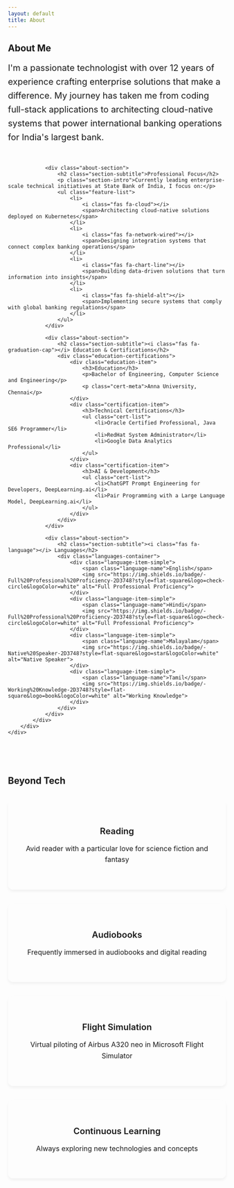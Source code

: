 ```yaml
---
layout: default
title: About
---
```


<section class="section">
    <div class="container">
        <h1 class="section-title">About Me</h1>
        <div class="about-grid">
            <div class="about-main">
                <div class="about-intro">
                    <p class="lead-text">I'm a passionate technologist with over 12 years of experience crafting enterprise solutions that make a difference. My journey has taken me from coding full-stack applications to architecting cloud-native systems that power international banking operations for India's largest bank.</p>
                </div>
                
                <div class="about-section">
                    <h2 class="section-subtitle">Professional Focus</h2>
                    <p class="section-intro">Currently leading enterprise-scale technical initiatives at State Bank of India, I focus on:</p>
                    <ul class="feature-list">
                        <li>
                            <i class="fas fa-cloud"></i>
                            <span>Architecting cloud-native solutions deployed on Kubernetes</span>
                        </li>
                        <li>
                            <i class="fas fa-network-wired"></i>
                            <span>Designing integration systems that connect complex banking operations</span>
                        </li>
                        <li>
                            <i class="fas fa-chart-line"></i>
                            <span>Building data-driven solutions that turn information into insights</span>
                        </li>
                        <li>
                            <i class="fas fa-shield-alt"></i>
                            <span>Implementing secure systems that comply with global banking regulations</span>
                        </li>
                    </ul>
                </div>

                <div class="about-section">
                    <h2 class="section-subtitle"><i class="fas fa-graduation-cap"></i> Education & Certifications</h2>
                    <div class="education-certifications">
                        <div class="education-item">
                            <h3>Education</h3>
                            <p>Bachelor of Engineering, Computer Science and Engineering</p>
                            <p class="cert-meta">Anna University, Chennai</p>
                        </div>
                        <div class="certification-item">
                            <h3>Technical Certifications</h3>
                            <ul class="cert-list">
                                <li>Oracle Certified Professional, Java SE6 Programmer</li>
                                <li>RedHat System Administrator</li>
                                <li>Google Data Analytics Professional</li>
                            </ul>
                        </div>
                        <div class="certification-item">
                            <h3>AI & Development</h3>
                            <ul class="cert-list">
                                <li>ChatGPT Prompt Engineering for Developers, DeepLearning.ai</li>
                                <li>Pair Programming with a Large Language Model, DeepLearning.ai</li>
                            </ul>
                        </div>
                    </div>
                </div>

                <div class="about-section">
                    <h2 class="section-subtitle"><i class="fas fa-language"></i> Languages</h2>
                    <div class="languages-container">
                        <div class="language-item-simple">
                            <span class="language-name">English</span>
                            <img src="https://img.shields.io/badge/-Full%20Professional%20Proficiency-2D3748?style=flat-square&logo=check-circle&logoColor=white" alt="Full Professional Proficiency">
                        </div>
                        <div class="language-item-simple">
                            <span class="language-name">Hindi</span>
                            <img src="https://img.shields.io/badge/-Full%20Professional%20Proficiency-2D3748?style=flat-square&logo=check-circle&logoColor=white" alt="Full Professional Proficiency">
                        </div>
                        <div class="language-item-simple">
                            <span class="language-name">Malayalam</span>
                            <img src="https://img.shields.io/badge/-Native%20Speaker-2D3748?style=flat-square&logo=star&logoColor=white" alt="Native Speaker">
                        </div>
                        <div class="language-item-simple">
                            <span class="language-name">Tamil</span>
                            <img src="https://img.shields.io/badge/-Working%20Knowledge-2D3748?style=flat-square&logo=book&logoColor=white" alt="Working Knowledge">
                        </div>
                    </div>
                </div>
            </div>
        </div>
    </div>
</section>

<section class="section interests-section">
    <div class="container">
        <h2 class="section-title">Beyond Tech</h2>
        <div class="interests-grid">
            <div class="interest-item">
                <i class="fas fa-book"></i>
                <h3>Reading</h3>
                <p>Avid reader with a particular love for science fiction and fantasy</p>
            </div>
            <div class="interest-item">
                <i class="fas fa-headphones"></i>
                <h3>Audiobooks</h3>
                <p>Frequently immersed in audiobooks and digital reading</p>
            </div>
            <div class="interest-item">
                <i class="fas fa-plane"></i>
                <h3>Flight Simulation</h3>
                <p>Virtual piloting of Airbus A320 neo in Microsoft Flight Simulator</p>
            </div>
            <div class="interest-item">
                <i class="fas fa-brain"></i>
                <h3>Continuous Learning</h3>
                <p>Always exploring new technologies and concepts</p>
            </div>
        </div>
    </div>
</section>

<style>
.about-grid {
    display: grid;
    gap: 2rem;
}

.about-main {
    max-width: 1000px;
    margin: 0 auto;
}

.about-intro {
    margin-bottom: 3rem;
}

.lead-text {
    font-size: 1.25rem;
    line-height: 1.6;
    color: var(--text-color);
    max-width: 800px;
    margin: 0 auto;
}

.about-section {
    margin-bottom: 3rem;
    padding: 2rem;
    background: var(--card-bg);
    border-radius: 12px;
    box-shadow: 0 4px 6px rgba(0,0,0,0.05);
    border: 1px solid var(--border-color);
    transition: transform 0.3s ease;
}

.about-section:hover {
    transform: translateY(-5px);
    box-shadow: 0 8px 12px rgba(0,0,0,0.1);
}

.section-subtitle {
    color: var(--primary-color);
    font-size: 1.5rem;
    margin-bottom: 1.5rem;
    display: flex;
    align-items: center;
    gap: 0.75rem;
}

.section-subtitle i {
    color: var(--secondary-color);
    font-size: 1.75rem;
}

.section-intro {
    color: var(--text-color);
    margin-bottom: 1.5rem;
    font-size: 1.1rem;
    line-height: 1.6;
}

.feature-list {
    list-style: none;
    padding: 0;
}

.feature-list li {
    display: flex;
    flex-direction: column;
    gap: 0.5rem;
    margin-bottom: 1.5rem;
    padding-left: 2.5rem;
    position: relative;
}

.feature-list li i {
    position: absolute;
    left: 0;
    color: var(--secondary-color);
    font-size: 1.2rem;
}

.feature-list li span {
    color: var(--text-color);
    font-size: 1rem;
    line-height: 1.5;
}

.tech-badges {
    display: flex;
    flex-wrap: wrap;
    gap: 0.5rem;
    margin-top: 0.5rem;
}

.tech-badges .badge {
    display: inline-flex;
    align-items: center;
    gap: 0.5rem;
    padding: 0.25rem 0.75rem;
    background: var(--light-gray);
    border-radius: 4px;
    color: var(--text-color);
    font-size: 0.875rem;
    transition: all 0.2s ease;
}

.tech-badges .badge:hover {
    background: var(--secondary-color);
    color: white;
    transform: translateY(-2px);
}

.tech-badges .badge i {
    font-size: 0.875rem;
    color: var(--secondary-color);
}

.tech-badges .badge:hover i {
    color: white;
}

.cert-grid {
    display: grid;
    grid-template-columns: repeat(auto-fit, minmax(300px, 1fr));
    gap: 2rem;
    margin-top: 1.5rem;
}

.cert-item {
    display: flex;
    flex-direction: column;
    gap: 1rem;
    padding: 2rem;
    background: var(--light-gray);
    border-radius: 12px;
    transition: transform 0.2s ease;
}

.cert-item:hover {
    transform: translateY(-2px);
}

.cert-item i {
    font-size: 2rem;
    color: var(--secondary-color);
}

.cert-content h3 {
    color: var(--primary-color);
    margin-bottom: 1rem;
    font-size: 1.25rem;
    font-weight: 600;
}

.cert-content p {
    color: var(--text-color);
    margin-bottom: 0.5rem;
    font-size: 1rem;
    line-height: 1.5;
}

.cert-meta {
    font-size: 0.95rem;
    color: var(--text-muted);
}

.cert-badges {
    display: flex;
    flex-direction: column;
    gap: 0.75rem;
}

.cert-badges .badge {
    display: inline-flex;
    align-items: center;
    gap: 0.5rem;
    padding: 0.5rem 1rem;
    background: var(--light-gray);
    border-radius: 4px;
    color: var(--text-color);
    font-size: 0.875rem;
    transition: all 0.2s ease;
}

.cert-badges .badge:hover {
    background: var(--secondary-color);
    color: white;
    transform: translateY(-2px);
}

.cert-badges .badge i {
    font-size: 0.875rem;
    color: var(--secondary-color);
}

.cert-badges .badge:hover i {
    color: white;
}

.language-grid {
    display: grid;
    grid-template-columns: repeat(auto-fit, minmax(250px, 1fr));
    gap: 2rem;
    margin-top: 1.5rem;
}

.language-item {
    display: flex;
    flex-direction: column;
    gap: 1rem;
    padding: 2rem;
    background: var(--light-gray);
    border-radius: 12px;
    transition: transform 0.2s ease;
}

.language-item:hover {
    transform: translateY(-2px);
}

.language-header {
    display: flex;
    align-items: center;
    gap: 1rem;
}

.language-header i {
    font-size: 1.75rem;
    color: var(--secondary-color);
}

.language-header h3 {
    color: var(--primary-color);
    margin: 0;
    font-size: 1.25rem;
    font-weight: 600;
}

.proficiency-badge {
    display: flex;
    justify-content: center;
}

.proficiency-badge .badge {
    display: inline-flex;
    align-items: center;
    gap: 0.5rem;
    padding: 0.5rem 1rem;
    background: var(--light-gray);
    border-radius: 4px;
    color: var(--text-color);
    font-size: 0.875rem;
    transition: all 0.2s ease;
}

.proficiency-badge .badge:hover {
    background: var(--secondary-color);
    color: white;
    transform: translateY(-2px);
}

.proficiency-badge .badge i {
    font-size: 0.875rem;
    color: var(--secondary-color);
}

.proficiency-badge .badge:hover i {
    color: white;
}

.interests-section {
    background-color: var(--light-gray);
    padding: 3rem 0;
}

.interests-grid {
    display: grid;
    grid-template-columns: repeat(auto-fit, minmax(250px, 1fr));
    gap: 2rem;
    margin-top: 2rem;
}

.interest-item {
    text-align: center;
    padding: 2rem;
    background: var(--card-bg);
    border-radius: 12px;
    box-shadow: 0 4px 6px rgba(0,0,0,0.05);
    border: 1px solid var(--border-color);
    transition: transform 0.3s ease;
}

.interest-item:hover {
    transform: translateY(-5px);
    box-shadow: 0 8px 12px rgba(0,0,0,0.1);
}

.interest-item i {
    font-size: 2.5rem;
    color: var(--secondary-color);
    margin-bottom: 1.25rem;
}

.interest-item h3 {
    color: var(--primary-color);
    margin-bottom: 1rem;
    font-size: 1.25rem;
    font-weight: 600;
}

.interest-item p {
    color: var(--text-color);
    font-size: 1rem;
    line-height: 1.6;
    margin-bottom: 1.5rem;
}

.interest-badges {
    display: flex;
    flex-wrap: wrap;
    justify-content: center;
    gap: 0.75rem;
}

.interest-badges .badge {
    display: inline-flex;
    align-items: center;
    gap: 0.5rem;
    padding: 0.25rem 0.75rem;
    background: var(--light-gray);
    border-radius: 4px;
    color: var(--text-color);
    font-size: 0.875rem;
    transition: all 0.2s ease;
}

.interest-badges .badge:hover {
    background: var(--secondary-color);
    color: white;
    transform: translateY(-2px);
}

.interest-badges .badge i {
    font-size: 0.875rem;
    color: var(--secondary-color);
}

.interest-badges .badge:hover i {
    color: white;
}

.education-certifications {
    display: flex;
    flex-direction: column;
    gap: 2rem;
}

.education-item, .certification-item {
    padding: 1.5rem;
    background: var(--light-gray);
    border-radius: 8px;
    margin-bottom: 1rem;
}

.education-item h3, .certification-item h3 {
    color: var(--primary-color);
    margin-bottom: 1rem;
    font-size: 1.25rem;
    font-weight: 600;
    display: flex;
    align-items: center;
    gap: 0.5rem;
}

.cert-list {
    list-style: none;
    padding: 0;
    margin: 0;
}

.cert-list li {
    margin-bottom: 0.75rem;
    padding-left: 1.5rem;
    position: relative;
    line-height: 1.5;
}

.cert-list li::before {
    content: "•";
    color: var(--secondary-color);
    position: absolute;
    left: 0;
    font-weight: bold;
}

.language-list {
    list-style: none;
    padding: 0;
    margin: 0;
}

.languages-container {
    display: flex;
    flex-direction: column;
    gap: 0.75rem;
}

.language-item-simple {
    display: flex;
    justify-content: space-between;
    align-items: center;
    padding: 0.5rem 0;
    border-bottom: 1px solid var(--border-color);
}

.language-item-simple:last-child {
    border-bottom: none;
}

.language-name {
    font-weight: 600;
    color: var(--primary-color);
    font-size: 1.1rem;
}

.language-item-vertical {
    display: flex;
    justify-content: space-between;
    align-items: center;
    padding: 1rem;
    margin-bottom: 1rem;
    background: var(--light-gray);
    border-radius: 8px;
    transition: transform 0.2s ease;
}

.language-item-vertical:hover {
    transform: translateY(-2px);
    background: var(--card-bg);
}

@media (max-width: 768px) {
    .about-section {
        padding: 1.5rem;
    }

    .cert-grid {
        grid-template-columns: 1fr;
    }

    .language-grid {
        grid-template-columns: 1fr;
    }

    .interests-grid {
        grid-template-columns: 1fr;
    }

    .feature-list li {
        padding: 1.25rem;
    }

    .cert-item {
        padding: 1.5rem;
    }

    .language-item {
        padding: 1.5rem;
    }

    .interest-item {
        padding: 1.5rem;
    }

    .language-item-vertical {
        flex-direction: column;
        align-items: flex-start;
        gap: 0.5rem;
    }
    
    .language-item-simple {
        flex-direction: column;
        align-items: flex-start;
        gap: 0.5rem;
        padding: 0.75rem 0;
    }
}
</style> 